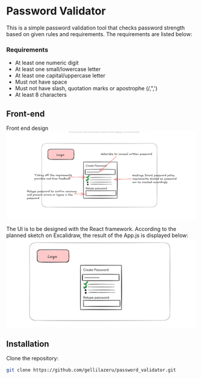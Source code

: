 # Password Validator

This is a simple password validation tool that checks password strength based on given rules and requirements. The requirements are listed below:

### Requirements
- At least one numeric digit
- At least one small/lowercase letter
- At least one capital/uppercase letter
- Must not have space
- Must not have slash, quotation marks or apostrophe (/,",')
- At least 8 characters

## Front-end
Front end design
![Excalidraw frontend design](images/Excalidraw.png)

The UI is to be designed with the React framework. According to the planned sketch on Excalidraw, the result of the App.js is displayed below:
![React Frontend](images/React.png)



## Installation
Clone the repository:
```sh
git clone https://github.com/gellilazeru/password_validator.git
